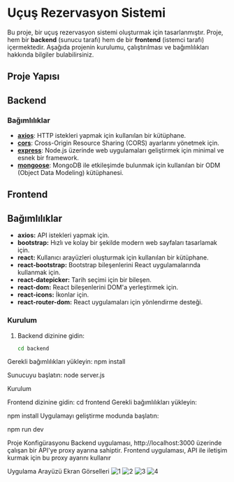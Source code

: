 
# Uçuş Rezervasyon Sistemi

Bu proje, bir uçuş rezervasyon sistemi oluşturmak için tasarlanmıştır. Proje, hem bir **backend** (sunucu tarafı) hem de bir **frontend** (istemci tarafı) içermektedir. Aşağıda projenin kurulumu, çalıştırılması ve bağımlılıkları hakkında bilgiler bulabilirsiniz.

## Proje Yapısı
## Backend

### Bağımlılıklar

- **[axios](https://axios-http.com/)**: HTTP istekleri yapmak için kullanılan bir kütüphane.
- **[cors](https://github.com/expressjs/cors)**: Cross-Origin Resource Sharing (CORS) ayarlarını yönetmek için.
- **[express](https://expressjs.com/)**: Node.js üzerinde web uygulamaları geliştirmek için minimal ve esnek bir framework.
- **[mongoose](https://mongoosejs.com/)**: MongoDB ile etkileşimde bulunmak için kullanılan bir ODM (Object Data Modeling) kütüphanesi.


## Frontend

## Bağımlılıklar

- **axios:** API istekleri yapmak için.
- **bootstrap:** Hızlı ve kolay bir şekilde modern web sayfaları tasarlamak için.
- **react:**  Kullanıcı arayüzleri oluşturmak için kullanılan bir kütüphane.
- **react-bootstrap:** Bootstrap bileşenlerini React uygulamalarında kullanmak için.
- **react-datepicker:** Tarih seçimi için bir bileşen.
- **react-dom:** React bileşenlerini DOM'a yerleştirmek için.
- **react-icons:** İkonlar için.
- **react-router-dom:** React uygulamaları için yönlendirme desteği.

### Kurulum

1. Backend dizinine gidin:
   ```bash
   cd backend

Gerekli bağımlılıkları yükleyin:
npm install

Sunucuyu başlatın:
node server.js


Kurulum

Frontend dizinine gidin:
cd frontend
Gerekli bağımlılıkları yükleyin:

npm install
Uygulamayı geliştirme modunda başlatın:

npm run dev

Proje Konfigürasyonu
Backend uygulaması, http://localhost:3000 üzerinde çalışan bir API'ye proxy ayarına sahiptir. Frontend uygulaması, API ile iletişim kurmak için bu proxy ayarını kullanır

Uygulama Arayüzü Ekran Görselleri
![1](https://github.com/user-attachments/assets/564c9632-9e8c-4467-acb9-b40fbdf6271f)
![2](https://github.com/user-attachments/assets/22b48155-8e78-4bbf-be83-aaefe1c416d9)
![3](https://github.com/user-attachments/assets/80072a9a-0afa-40ac-916e-3f3dd144fd0b)
![4](https://github.com/user-attachments/assets/42042b89-07be-47f2-bf4e-1455edb6ac18)
